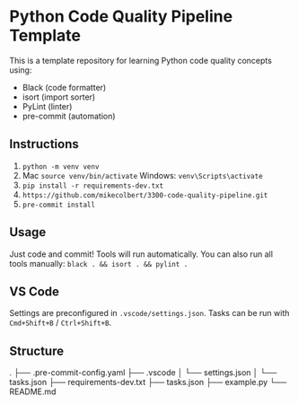 # Python Code Quality Pipeline Template

This is a template repository for learning Python code quality concepts using:

- Black (code formatter)
- isort (import sorter)
- PyLint (linter)
- pre-commit (automation)

## Instructions

1. `python -m venv venv`
2. Mac `source venv/bin/activate` Windows: `venv\Scripts\activate`
3. `pip install -r requirements-dev.txt`
4. `https://github.com/mikecolbert/3300-code-quality-pipeline.git`
5. `pre-commit install`

## Usage

Just code and commit! Tools will run automatically.
You can also run all tools manually:
`black . && isort . && pylint .`

## VS Code

Settings are preconfigured in `.vscode/settings.json`.
Tasks can be run with `Cmd+Shift+B` / `Ctrl+Shift+B`.

## Structure

.
├── .pre-commit-config.yaml
├── .vscode
│ └── settings.json
│ └── tasks.json
├── requirements-dev.txt
├── tasks.json
├── example.py
└── README.md
